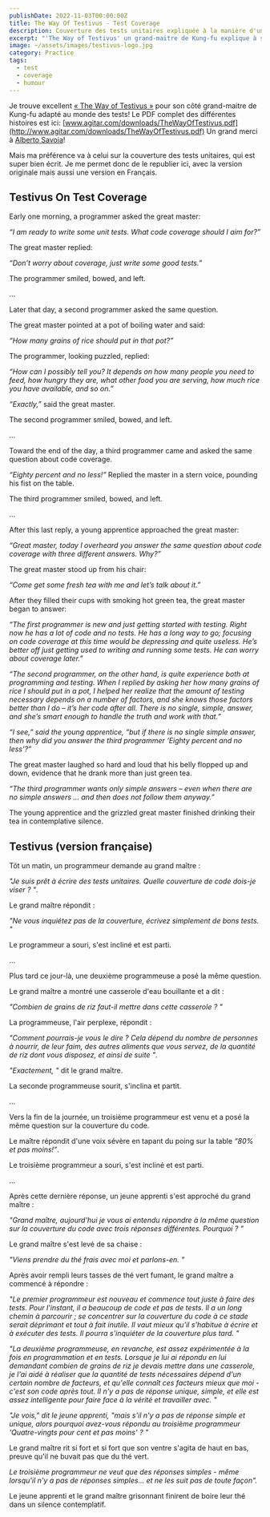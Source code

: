 ```yaml
---
publishDate: 2022-11-03T00:00:00Z
title: The Way Of Testivus - Test Coverage
description: Couverture des tests unitaires expliquée à la manière d'un grand maitre du kung-fu!
excerpt: "'The Way of Testivus' un grand-maitre de Kung-fu explique à ses élèves la bonne couverture de tests!"
image: ~/assets/images/testivus-logo.jpg
category: Practice
tags:
  - test
  - coverage
  - humour
---
```



Je trouve excellent [« The Way of Testivus »](http://www.agitar.com/downloads/TheWayOfTestivus.pdf) pour son côté grand-maitre de Kung-fu adapté au monde des tests! Le PDF complet des différentes histoires est ici:  [www.agitar.com/downloads/TheWayOfTestivus.pdf](http://www.agitar.com/downloads/TheWayOfTestivus.pdf)
Un grand merci à [Alberto Savoia](https://www.albertosavoia.com/)!

Mais ma préférence va à celui sur la couverture des tests unitaires, qui est super bien écrit. 
Je me permet donc de le republier ici, avec la version originale mais aussi une version en Français.

## Testivus On Test Coverage

Early one morning, a programmer asked the great master:

*“I am ready to write some unit tests. What code coverage should I aim for?”*

The great master replied:

*“Don’t worry about coverage, just write some good tests.”*

The programmer smiled, bowed, and left.

…

Later that day, a second programmer asked the same question.

The great master pointed at a pot of boiling water and said:

*“How many grains of rice should put in that pot?”*

The programmer, looking puzzled, replied:

*“How can I possibly tell you? It depends on how many people you need to feed, how hungry they are, what other food you are serving, how much rice you have available, and so on.”*

*“Exactly,”* said the great master.

The second programmer smiled, bowed, and left.

…

Toward the end of the day, a third programmer came and asked the same question about code coverage.

*“Eighty percent and no less!”* Replied the master in a stern voice, pounding his fist on the table.

The third programmer smiled, bowed, and left.

…

After this last reply, a young apprentice approached the great master:

*“Great master, today I overheard you answer the same question about code coverage with three different answers. Why?”*

The great master stood up from his chair:

*“Come get some fresh tea with me and let’s talk about it.”*

After they filled their cups with smoking hot green tea, the great master began to answer:

*“The first programmer is new and just getting started with testing. Right now he has a lot of code and no tests. He has a long way to go; focusing on code coverage at this time would be depressing and quite useless. He’s better off just getting used to writing and running some tests. He can worry about coverage later.”*

*“The second programmer, on the other hand, is quite experience both at programming and testing. When I replied by asking her how many grains of rice I should put in a pot, I helped her realize that the amount of testing necessary depends on a number of factors, and she knows those factors better than I do – it’s her code after all. There is no single, simple, answer, and she’s smart enough to handle the truth and work with that.”*

*“I see,” said the young apprentice, “but if there is no single simple answer, then why did you answer the third programmer ‘Eighty percent and no less’?”*

The great master laughed so hard and loud that his belly flopped up and down, evidence that he drank more than just green tea.

*“The third programmer wants only simple answers – even when there are no simple answers … and then does not follow them anyway.”*

The young apprentice and the grizzled great master finished drinking their tea in contemplative silence.

## Testivus (version française)

Tôt un matin, un programmeur demande au grand maître :

*"Je suis prêt à écrire des tests unitaires. Quelle couverture de code dois-je viser ? "*.

Le grand maître répondit :

*"Ne vous inquiétez pas de la couverture, écrivez simplement de bons tests. "*

Le programmeur a souri, s'est incliné et est parti.

...

Plus tard ce jour-là, une deuxième programmeuse a posé la même question.

Le grand maître a montré une casserole d'eau bouillante et a dit :

*"Combien de grains de riz faut-il mettre dans cette casserole ? "*

La programmeuse, l'air perplexe, répondit :

*"Comment pourrais-je vous le dire ? Cela dépend du nombre de personnes à nourrir, de leur faim, des autres aliments que vous servez, de la quantité de riz dont vous disposez, et ainsi de suite "*.

*"Exactement, "* dit le grand maître.

La seconde programmeuse sourit, s'inclina et partit.

...

Vers la fin de la journée, un troisième programmeur est venu et a posé la même question sur la couverture du code.

Le maître répondit d'une voix sévère en tapant du poing sur la table *“80% et pas moins!”*.

Le troisième programmeur a souri, s'est incliné et est parti.

...

Après cette dernière réponse, un jeune apprenti s'est approché du grand maître :

*"Grand maître, aujourd'hui je vous ai entendu répondre à la même question sur la couverture du code avec trois réponses différentes. Pourquoi ? "*

Le grand maître s'est levé de sa chaise :

*"Viens prendre du thé frais avec moi et parlons-en. "*

Après avoir rempli leurs tasses de thé vert fumant, le grand maître a commencé à répondre :

*"Le premier programmeur est nouveau et commence tout juste à faire des tests. Pour l'instant, il a beaucoup de code et pas de tests. Il a un long chemin à parcourir ; se concentrer sur la couverture du code à ce stade serait déprimant et tout à fait inutile. Il vaut mieux qu'il s'habitue à écrire et à exécuter des tests. Il pourra s'inquiéter de la couverture plus tard. "*

*"La deuxième programmeuse, en revanche, est assez expérimentée à la fois en programmation et en tests. Lorsque je lui ai répondu en lui demandant combien de grains de riz je devais mettre dans une casserole, je l'ai aidé à réaliser que la quantité de tests nécessaires dépend d'un certain nombre de facteurs, et qu'elle connaît ces facteurs mieux que moi - c'est son code après tout. Il n'y a pas de réponse unique, simple, et elle est assez intelligente pour faire face à la vérité et travailler avec. "*

*"Je vois," dit le jeune apprenti, "mais s'il n'y a pas de réponse simple et unique, alors pourquoi avez-vous répondu au troisième programmeur 'Quatre-vingts pour cent et pas moins' ? "*

Le grand maître rit si fort et si fort que son ventre s'agita de haut en bas, preuve qu'il ne buvait pas que du thé vert.

*Le troisième programmeur ne veut que des réponses simples - même lorsqu'il n'y a pas de réponses simples... et ne les suit pas de toute façon".*

Le jeune apprenti et le grand maître grisonnant finirent de boire leur thé dans un silence contemplatif.
